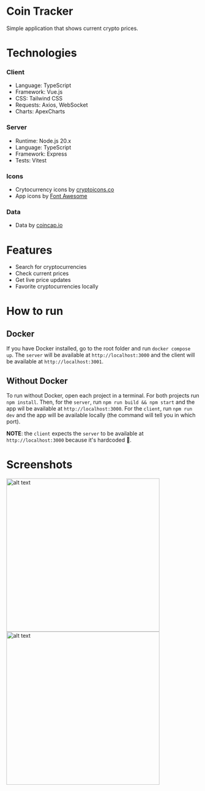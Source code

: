 # Coin Tracker

Simple application that shows current crypto prices.

# Technologies

### Client

- Language: TypeScript
- Framework: Vue.js
- CSS: Tailwind CSS
- Requests: Axios, WebSocket
- Charts: ApexCharts

### Server

- Runtime: Node.js 20.x
- Language: TypeScript
- Framework: Express
- Tests: Vitest

### Icons

- Crytocurrency icons by [cryptoicons.co](http://cryptoicons.co/)
- App icons by [Font Awesome](https://fontawesome.com/)


### Data

- Data by [coincap.io](https://coincap.io/)

# Features

- Search for cryptocurrencies
- Check current prices
- Get live price updates
- Favorite cryptocurrencies locally

# How to run

## Docker

If you have Docker installed, go to the root folder and run `docker compose up`. The `server` will be available at `http://localhost:3000` and the client will be available at `http://localhost:3001`.

## Without Docker

To run without Docker, open each project in a terminal.  For both projects run `npm install`. Then, for the `server`, run `npm run build && npm start` and the app wil be available at `http://localhost:3000`. For the `client`, run `npm run dev` and the app will be available locally (the command will tell you in which port).

__NOTE__: the `client` expects the `server` to be available at `http://localhost:3000` because it's hardcoded 🙂.

# Screenshots
<img src="https://github.com/victoralvess/coin-tracker/assets/18102853/56b484c6-86c0-49d4-b3c8-6ef1ca908567" alt="alt text" width="400"/>
<img src="https://github.com/victoralvess/coin-tracker/assets/18102853/f8dfe27b-027b-4bc3-9f59-52b91b4d5732" alt="alt text" width="400"/>
